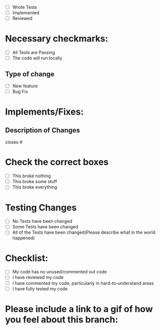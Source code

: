 - [ ] Wrote Tests
- [ ] Implemented
- [ ] Reviewed

# Necessary checkmarks:
- [ ] All Tests are Passing
- [ ] The code will run locally

## Type of change
- [ ] New feature
- [ ] Bug Fix

# Implements/Fixes:
## Description of Changes

closes #

# Check the correct boxes
- [ ] This broke nothing
- [ ] This broke some stuff
- [ ] This broke everything

# Testing Changes
- [ ] No Tests have been changed
- [ ] Some Tests have been changed
- [ ] All of the Tests have been changed(Please describe what in the world happened)

# Checklist:

- [ ] My code has no unused/commented out code
- [ ] I have reviewed my code
- [ ] I have commented my code, particularly in hard-to-understand areas
- [ ] I have fully tested my code

# Please include a link to a gif of how you feel about this branch:
